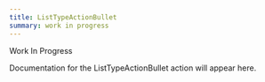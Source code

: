 ```yaml
---
title: ListTypeActionBullet
summary: work in progress
---
```


Work In Progress

Documentation for the ListTypeActionBullet action will appear here.